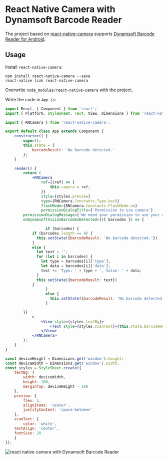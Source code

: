 # React Native Camera with Dynamsoft Barcode Reader

The project based on [react-native-camera](https://github.com/react-native-community/react-native-camera) supports [Dynamsoft Barcode Reader for Android](https://www.dynamsoft.com/Products/barcode-scanner-sdk-android.aspx). 


## Usage

Install `react-native-camera`:

```
npm install react-native-camera --save
react-native link react-native-camera
```

Overwrite `node_modules/react-native-camera` with the project.

Write the code in `App.js`:

```jsx
import React, { Component } from 'react';
import { Platform, StyleSheet, Text, View, Dimensions } from 'react-native';

import { RNCamera } from 'react-native-camera';

export default class App extends Component {
	constructor() {
		super();
		this.state = {
			barcodeResult: 'No barcode detected.'
		};
	}

	render() {
		return (
			<RNCamera
				ref={(ref) => {
					this.camera = ref;
				}}
				style={styles.preview}
				type={RNCamera.Constants.Type.back}
				flashMode={RNCamera.Constants.FlashMode.on}
				permissionDialogTitle={'Permission to use camera'}
        permissionDialogMessage={'We need your permission to use your camera phone'}
        onDynamsoftVisionBarcodesDetected={({ barcodes }) => {

				  if (barcodes) {
            if (barcodes.length == 0) {
              this.setState({barcodeResult: 'No barcode detected.'})
            }
            else {
              let text = '';
              for (let i in barcodes) {
                let type = barcodes[i]['type'];
                let data = barcodes[i]['data'];
                text += 'Type: ' + type + ', Value: ' + data;
              }
              this.setState({barcodeResult: text})
            }
				  }
				  else {
				    this.setState({barcodeResult: 'No barcode detected.'})
				  }

        }}
			>
				<View style={styles.textBg}>
					<Text style={styles.scanText}>{this.state.barcodeResult}</Text>
				</View>
			</RNCamera>
		);
	}
}

const deviceHeight = Dimensions.get('window').height;
const deviceWidth = Dimensions.get('window').width;
const styles = StyleSheet.create({
	textBg: {
		width: deviceWidth,
		height: 100,
		marginTop: deviceHeight - 100
	},
	preview: {
		flex: 1,
		alignItems: 'center',
		justifyContent: 'space-between'
	},
	scanText: {
		color: 'white',
    textAlign: 'center',
    fontSize: 20
	}
});

```

![react native camera with Dynamsoft Barcode Reader](https://www.codepool.biz/wp-content/uploads/2018/11/react-native-camera-dbr.png)